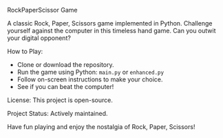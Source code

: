 RockPaperScissor Game

A classic Rock, Paper, Scissors game implemented in Python. Challenge yourself against the computer in this timeless hand game. Can you outwit your digital opponent?

How to Play:
- Clone or download the repository.
- Run the game using Python: `main.py` or `enhanced.py`
- Follow on-screen instructions to make your choice.
- See if you can beat the computer!

License: This project is open-source.

Project Status: Actively maintained.

Have fun playing and enjoy the nostalgia of Rock, Paper, Scissors!
